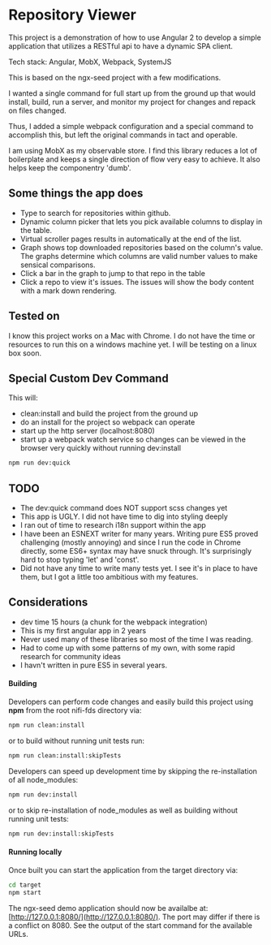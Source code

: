 # Repository Viewer

This project is a demonstration of how to use Angular 2 to develop a simple application that utilizes a RESTful api to have a dynamic SPA client.

Tech stack:
Angular, MobX, Webpack, SystemJS

This is based on the ngx-seed project with a few modifications.

I wanted a single command for full start up from the ground up that would install, build, run a server, and monitor my project for changes and repack on files changed.

Thus, I added a simple webpack configuration and a special command to accomplish this, but left the original commands in tact and operable.

I am using MobX as my observable store. I find this library reduces a lot of boilerplate and keeps a single direction of flow very easy to achieve. It also helps keep the componentry 'dumb'.

## Some things the app does

- Type to search for repositories within github.
- Dynamic column picker that lets you pick available columns to display in the table.
- Virtual scroller pages results in automatically at the end of the list.
- Graph shows top downloaded repositories based on the column's value. The graphs determine which columns are valid number values to make sensical comparisons.
- Click a bar in the graph to jump to that repo in the table
- Click a repo to view it's issues. The issues will show the body content with a mark down rendering.

## Tested on

I know this project works on a Mac with Chrome.
I do not have the time or resources to run this on a windows machine yet.
I will be testing on a linux box soon.

## Special Custom Dev Command

This will:
 - clean:install and build the project from the ground up
 - do an install for the project so webpack can operate
 - start up the http server (localhost:8080)
 - start up a webpack watch service so changes can be viewed in the browser very quickly without running dev:install

```bash
npm run dev:quick
```

## TODO

 - The dev:quick command does NOT support scss changes yet
 - This app is UGLY. I did not have time to dig into styling deeply
 - I ran out of time to research i18n support within the app
 - I have been an ESNEXT writer for many years. Writing pure ES5 proved challenging (mostly annoying) and since I run the code in Chrome directly, some ES6+ syntax may have snuck through. It's surprisingly hard to stop typing 'let' and 'const'.
 - Did not have any time to write many tests yet. I see it's in place to have them, but I got a little too ambitious with my features.

 ## Considerations

- dev time 15 hours (a chunk for the webpack integration)
- This is my first angular app in 2 years
- Never used many of these libraries so most of the time I was reading.
- Had to come up with some patterns of my own, with some rapid research for community ideas
- I havn't written in pure ES5 in several years.

#### Building
Developers can perform code changes and easily build this project using **npm** from the root nifi-fds directory via:

```bash
npm run clean:install
```

or to build without running unit tests run:

```bash
npm run clean:install:skipTests
```

Developers can speed up development time by skipping the re-installation of all node_modules:

```bash
npm run dev:install
```

or to skip re-installation of node_modules as well as building without running unit tests:

```bash
npm run dev:install:skipTests
```

#### Running locally
Once built you can start the application from the target directory via:

```bash
cd target
npm start
```

The ngx-seed demo application should now be availalbe at: [http://127.0.0.1:8080/](http://127.0.0.1:8080/). The port may differ if there is a conflict on 8080. See the output of the start command for the
available URLs.


